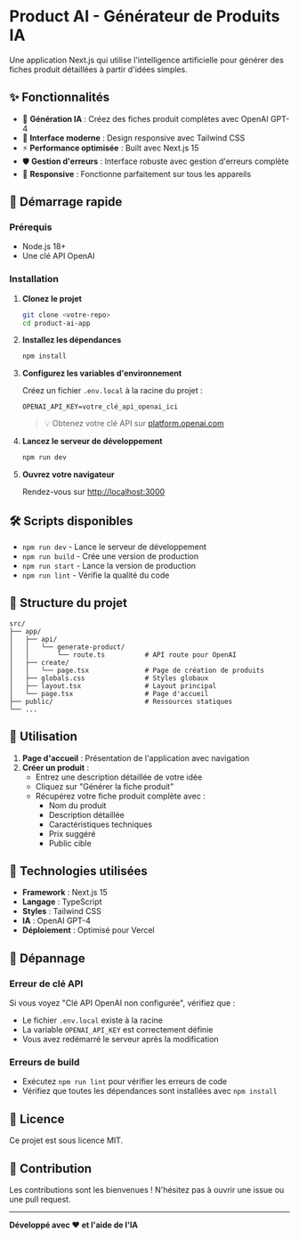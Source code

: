 # Product AI - Générateur de Produits IA

Une application Next.js qui utilise l'intelligence artificielle pour générer des fiches produit détaillées à partir d'idées simples.

## ✨ Fonctionnalités

- 🤖 **Génération IA** : Créez des fiches produit complètes avec OpenAI GPT-4
- 🎨 **Interface moderne** : Design responsive avec Tailwind CSS
- ⚡ **Performance optimisée** : Built avec Next.js 15
- 🛡️ **Gestion d'erreurs** : Interface robuste avec gestion d'erreurs complète
- 📱 **Responsive** : Fonctionne parfaitement sur tous les appareils

## 🚀 Démarrage rapide

### Prérequis

- Node.js 18+ 
- Une clé API OpenAI

### Installation

1. **Clonez le projet**
   ```bash
   git clone <votre-repo>
   cd product-ai-app
   ```

2. **Installez les dépendances**
   ```bash
   npm install
   ```

3. **Configurez les variables d'environnement**
   
   Créez un fichier `.env.local` à la racine du projet :
   ```env
   OPENAI_API_KEY=votre_clé_api_openai_ici
   ```
   
   > 💡 Obtenez votre clé API sur [platform.openai.com](https://platform.openai.com/api-keys)

4. **Lancez le serveur de développement**
   ```bash
   npm run dev
   ```

5. **Ouvrez votre navigateur**
   
   Rendez-vous sur [http://localhost:3000](http://localhost:3000)

## 🛠️ Scripts disponibles

- `npm run dev` - Lance le serveur de développement
- `npm run build` - Crée une version de production
- `npm run start` - Lance la version de production
- `npm run lint` - Vérifie la qualité du code

## 📁 Structure du projet

```
src/
├── app/
│   ├── api/
│   │   └── generate-product/
│   │       └── route.ts          # API route pour OpenAI
│   ├── create/
│   │   └── page.tsx              # Page de création de produits
│   ├── globals.css               # Styles globaux
│   ├── layout.tsx                # Layout principal
│   └── page.tsx                  # Page d'accueil
├── public/                       # Ressources statiques
└── ...
```

## 🎯 Utilisation

1. **Page d'accueil** : Présentation de l'application avec navigation
2. **Créer un produit** : 
   - Entrez une description détaillée de votre idée
   - Cliquez sur "Générer la fiche produit"
   - Récupérez votre fiche produit complète avec :
     - Nom du produit
     - Description détaillée
     - Caractéristiques techniques
     - Prix suggéré
     - Public cible

## 🔧 Technologies utilisées

- **Framework** : Next.js 15
- **Langage** : TypeScript
- **Styles** : Tailwind CSS
- **IA** : OpenAI GPT-4
- **Déploiement** : Optimisé pour Vercel

## 🚨 Dépannage

### Erreur de clé API
Si vous voyez "Clé API OpenAI non configurée", vérifiez que :
- Le fichier `.env.local` existe à la racine
- La variable `OPENAI_API_KEY` est correctement définie
- Vous avez redémarré le serveur après la modification

### Erreurs de build
- Exécutez `npm run lint` pour vérifier les erreurs de code
- Vérifiez que toutes les dépendances sont installées avec `npm install`

## 📄 Licence

Ce projet est sous licence MIT.

## 🤝 Contribution

Les contributions sont les bienvenues ! N'hésitez pas à ouvrir une issue ou une pull request.

---

**Développé avec ❤️ et l'aide de l'IA**
